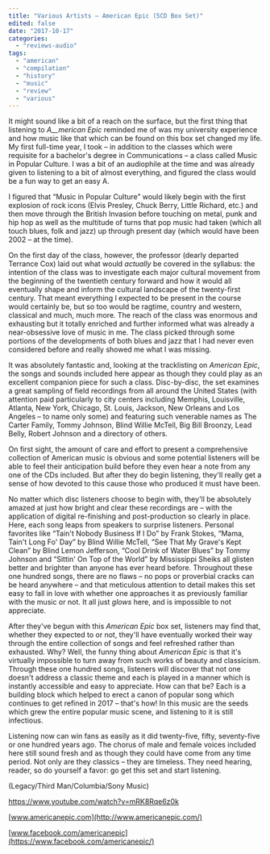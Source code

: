 ```yaml
---
title: "Various Artists – American Epic (5CD Box Set)"
edited: false
date: "2017-10-17"
categories:
  - "reviews-audio"
tags:
  - "american"
  - "compilation"
  - "history"
  - "music"
  - "review"
  - "various"
---
```


It might sound like a bit of a reach on the surface, but the first thing that listening to _A__merican Epic_ reminded me of was my university experience and how music like that which can be found on this box set changed my life. My first full-time year, I took – in addition to the classes which were requisite for a bachelor's degree in Communications – a class called Music in Popular Culture. I was a bit of an audiophile at the time and was already given to listening to a bit of almost everything, and figured the class would be a fun way to get an easy A.

I figured that “Music in Popular Culture” would likely begin with the first explosion of rock icons (Elvis Presley, Chuck Berry, Little Richard, etc.) and then move through the British Invasion before touching on metal, punk and hip hop as well as the multitude of turns that pop music had taken (which all touch blues, folk and jazz) up through present day (which would have been 2002 – at the time).

On the first day of the class, however, the professor (dearly departed Terrance Cox) laid out what would _actually_ be covered in the syllabus: the intention of the class was to investigate each major cultural movement from the beginning of the twentieth century forward and how it would all eventually shape and inform the cultural landscape of the twenty-first century. That meant everything I expected to be present in the course would certainly be, but so too would be ragtime, country and western, classical and much, much more. The reach of the class was enormous and exhausting but it totally enriched and further informed what was already a near-obsessive love of music in me. The class picked through some portions of the developments of both blues and jazz that I had never even considered before and really showed me what I was missing.

It was absolutely fantastic and, looking at the tracklisting on _American Epic_, the songs and sounds included here appear as though they could play as an excellent companion piece for such a class. Disc-by-disc, the set examines a great sampling of field recordings from all around the United States (with attention paid particularly to city centers including Memphis, Louisville, Atlanta, New York, Chicago, St. Louis, Jackson, New Orleans and Los Angeles – to name only some) and featuring such venerable names as The Carter Family, Tommy Johnson, Blind Willie McTell, Big Bill Broonzy, Lead Belly, Robert Johnson and a directory of others.

On first sight, the amount of care and effort to present a comprehensive collection of American music is obvious and some potential listeners will be able to feel their anticipation build before they even hear a note from any one of the CDs included. But after they do begin listening, they'll really get a sense of how devoted to this cause those who produced it must have been.

No matter which disc listeners choose to begin with, they'll be absolutely amazed at just how bright and clear these recordings are – with the application of digital re-finishing and post-production so clearly in place. Here, each song leaps from speakers to surprise listeners. Personal favorites like “Tain't Nobody Business If I Do” by Frank Stokes, “Mama, Tain't Long Fo' Day” by Blind Willie McTell, “See That My Grave's Kept Clean” by Blind Lemon Jefferson, “Cool Drink of Water Blues” by Tommy Johnson and “Sittin' On Top of the World” by Mississippi Sheiks all glisten better and brighter than anyone has ever heard before. Throughout these one hundred songs, there are no flaws – no pops or proverbial cracks can be heard anywhere – and that meticulous attention to detail makes this set easy to fall in love with whether one approaches it as previously familiar with the music or not. It all just _glows_ here, and is impossible to not appreciate.

After they've begun with this _American Epic_ box set, listeners may find that, whether they expected to or not, they'll have eventually worked their way through the entire collection of songs and feel refreshed rather than exhausted. Why? Well, the funny thing about _American Epic_ is that it's virtually impossible to turn away from such works of beauty and classicism. Through these one hundred songs, listeners will discover that not one doesn't address a classic theme and each is played in a manner which is instantly accessible and easy to appreciate. How can that be? Each is a building block which helped to erect a canon of popular song which continues to get refined in 2017 – that's how! In this music are the seeds which grew the entire popular music scene, and listening to it is still infectious.

Listening now can win fans as easily as it did twenty-five, fifty, seventy-five or one hundred years ago. The chorus of male and female voices included here still sound fresh and as though they could have come from any time period. Not only are they classics – they are timeless. They need hearing, reader, so do yourself a favor: go get this set and start listening.

(Legacy/Third Man/Columbia/Sony Music)

https://www.youtube.com/watch?v=mRK8Rqe6z0k

[www.americanepic.com](http://www.americanepic.com/)

[www.facebook.com/americanepic](https://www.facebook.com/americanepic/)
